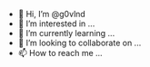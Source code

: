 - 👋 Hi, I’m @g0vlnd
- 👀 I’m interested in ...
- 🌱 I’m currently learning ...
- 💞️ I’m looking to collaborate on ...
- 📫 How to reach me ...

<!---
g0vlnd/g0vlnd is a ✨ special ✨ repository because its `README.md` (this file) appears on your GitHub profile.
You can click the Preview link to take a look at your changes.
--->
